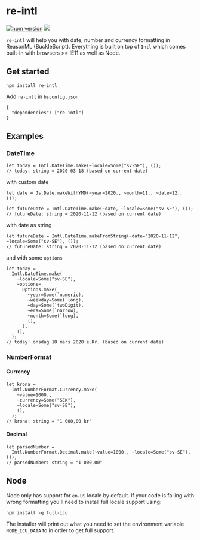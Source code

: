 # re-intl

[![npm version](https://badge.fury.io/js/re-intl.svg)](https://badge.fury.io/js/re-intl)
[![](https://github.com/believer/re-intl/workflows/Release/badge.svg)](https://github.com/believer/re-intl/actions?workflow=Release)

`re-intl` will help you with date, number and currency formatting in ReasonML
(BuckleScript). Everything is built on top of `Intl` which comes built-in with
browsers >= IE11 as well as Node.

## Get started

```
npm install re-intl
```

Add `re-intl` in `bsconfig.json`

```
{
  "dependencies": ["re-intl"]
}
```

## Examples

### DateTime

```reason
let today = Intl.DateTime.make(~locale=Some("sv-SE"), ());
// today: string = 2020-03-18 (based on current date)
```

with custom date

```reason
let date = Js.Date.makeWithYMD(~year=2020., ~month=11., ~date=12., ());

let futureDate = Intl.DateTime.make(~date, ~locale=Some("sv-SE"), ());
// futureDate: string = 2020-11-12 (based on current date)
```

with date as string

```reason
let futureDate = Intl.DateTime.makeFromString(~date="2020-11-12", ~locale=Some("sv-SE"), ());
// futureDate: string = 2020-11-12 (based on current date)
```

and with some `options`

```reason
let today =
  Intl.DateTime.make(
    ~locale=Some("sv-SE"),
    ~options=
      Options.make(
        ~year=Some(`numeric),
        ~weekday=Some(`long),
        ~day=Some(`twoDigit),
        ~era=Some(`narrow),
        ~month=Some(`long),
        (),
      ),
    (),
  );
// today: onsdag 18 mars 2020 e.Kr. (based on current date)
```

### NumberFormat

#### Currency

```reason
let krona =
  Intl.NumberFormat.Currency.make(
    ~value=1000.,
    ~currency=Some("SEK"),
    ~locale=Some("sv-SE"),
    (),
  );
// krona: string = "1 000,00 kr"
```

#### Decimal

```reason
let parsedNumber =
  Intl.NumberFormat.Decimal.make(~value=1000., ~locale=Some("sv-SE"), ());
// parsedNumber: string = "1 000,00"
```

## Node

Node only has support for `en-US` locale by default. If your code is failing
with wrong formatting you'll need to install full locale support using:

```
npm install -g full-icu
```

The installer will print out what you need to set the environment variable `NODE_ICU_DATA` to in order to get full support.

